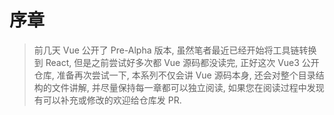 # 序章

> 前几天 Vue 公开了 Pre-Alpha 版本, 
虽然笔者最近已经开始将工具链转换到 React, 但是之前尝试好多次都 Vue 源码都没读完, 正好这次 Vue3 公开仓库, 
准备再次尝试一下, 本系列不仅会讲 Vue 源码本身, 还会对整个目录结构的文件讲解, 并尽量保持每一章都可以独立阅读, 
如果您在阅读过程中发现有可以补充或修改的欢迎给仓库发 PR.

 
